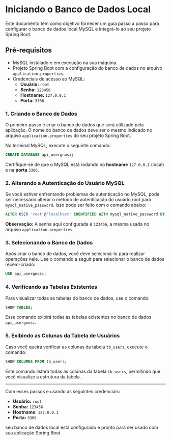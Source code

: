
# Iniciando o Banco de Dados Local

Este documento tem como objetivo fornecer um guia passo a passo para configurar o banco de dados local MySQL e integrá-lo ao seu projeto Spring Boot.

## Pré-requisitos

- MySQL instalado e em execução na sua máquina.
- Projeto Spring Boot com a configuração do banco de dados no arquivo `application.properties`.
- Credenciais de acesso ao MySQL:
  - **Usuário:** `root`
  - **Senha:** `123456`
  - **Hostname:** `127.0.0.1`
  - **Porta:** `3306`

### 1. Criando o Banco de Dados

O primeiro passo é criar o banco de dados que será utilizado pela aplicação. O nome do banco de dados deve ser o mesmo indicado no arquivo `application.properties` do seu projeto Spring Boot.

No terminal MySQL, execute o seguinte comando:

```sql
CREATE DATABASE api_usergnosi;
```

Certifique-se de que o MySQL está rodando no **hostname** `127.0.0.1` (local) e na **porta** `3306`.

### 2. Alterando a Autenticação do Usuário MySQL

Se você estiver enfrentando problemas de autenticação no MySQL, pode ser necessário alterar o método de autenticação do usuário root para `mysql_native_password`. Isso pode ser feito com o comando abaixo:

```sql
ALTER USER 'root'@'localhost' IDENTIFIED WITH mysql_native_password BY '123456';
```

**Observação:** A senha aqui configurada é `123456`, a mesma usada no arquivo `application.properties`.

### 3. Selecionando o Banco de Dados

Após criar o banco de dados, você deve selecioná-lo para realizar operações nele. Use o comando a seguir para selecionar o banco de dados recém-criado:

```sql
USE api_usergnosi;
```

### 4. Verificando as Tabelas Existentes

Para visualizar todas as tabelas do banco de dados, use o comando:

```sql
SHOW TABLES;
```

Esse comando exibirá todas as tabelas existentes no banco de dados `api_usergnosi`.

### 5. Exibindo as Colunas da Tabela de Usuários

Caso você queira verificar as colunas da tabela `tb_users`, execute o comando:

```sql
SHOW COLUMNS FROM tb_users;
```

Este comando listará todas as colunas da tabela `tb_users`, permitindo que você visualize a estrutura da tabela.

---

Com esses passos e usando as seguintes credenciais:

- **Usuário:** `root`
- **Senha:** `123456`
- **Hostname:** `127.0.0.1`
- **Porta:** `3306`

seu banco de dados local está configurado e pronto para ser usado com sua aplicação Spring Boot.
